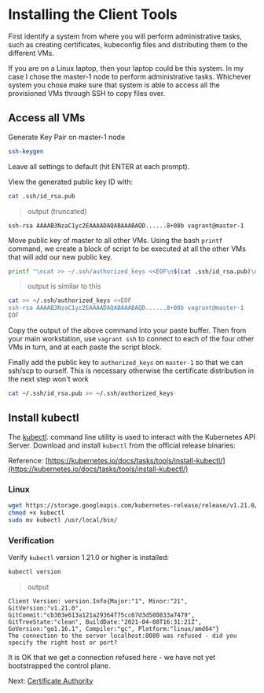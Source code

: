 # Installing the Client Tools

First identify a system from where you will perform administrative tasks, such as creating certificates, kubeconfig files and distributing them to the different VMs.

If you are on a Linux laptop, then your laptop could be this system. In my case I chose the master-1 node to perform administrative tasks. Whichever system you chose make sure that system is able to access all the provisioned VMs through SSH to copy files over.

## Access all VMs

Generate Key Pair on master-1 node

```bash
ssh-keygen
```

Leave all settings to default (hit ENTER at each prompt).

View the generated public key ID with:

```bash
cat .ssh/id_rsa.pub
```

> output (truncated)
```
ssh-rsa AAAAB3NzaC1yc2EAAAADAQABAAABAQD......8+08b vagrant@master-1
```

Move public key of master to all other VMs. Using the bash `printf` command, we create a block of script to be executed at all the other VMs that will add our new public key.

```bash
printf "\ncat >> ~/.ssh/authorized_keys <<EOF\n$(cat .ssh/id_rsa.pub)\nEOF\n\n"
```

> output is similar to this

```bash
cat >> ~/.ssh/authorized_keys <<EOF
ssh-rsa AAAAB3NzaC1yc2EAAAADAQABAAABAQD......8+08b vagrant@master-1
EOF
```

Copy the output of the above command into your paste buffer.
Then from your main workstation, use `vagrant ssh` to connect to each of the four other VMs in turn, and at each paste the script block.

Finally add the public key to `authorized_keys` on `master-1` so that we can ssh/scp to ourself. This is necessary otherwise the certificate distribution in the next step won't work

```bash
cat ~/.ssh/id_rsa.pub >> ~/.ssh/authorized_keys
```

## Install kubectl

The [kubectl](https://kubernetes.io/docs/tasks/tools/install-kubectl). command line utility is used to interact with the Kubernetes API Server. Download and install `kubectl` from the official release binaries:

Reference: [https://kubernetes.io/docs/tasks/tools/install-kubectl/](https://kubernetes.io/docs/tasks/tools/install-kubectl/)

### Linux

```bash
wget https://storage.googleapis.com/kubernetes-release/release/v1.21.0/bin/linux/amd64/kubectl
chmod +x kubectl
sudo mv kubectl /usr/local/bin/
```

### Verification

Verify `kubectl` version 1.21.0 or higher is installed:

```bash
kubectl version
```

> output

```
Client Version: version.Info{Major:"1", Minor:"21", GitVersion:"v1.21.0", GitCommit:"cb303e613a121a29364f75cc67d3d580833a7479", GitTreeState:"clean", BuildDate:"2021-04-08T16:31:21Z", GoVersion:"go1.16.1", Compiler:"gc", Platform:"linux/amd64"}
The connection to the server localhost:8080 was refused - did you specify the right host or port?
```

It is OK that we get a connection refused here - we have not yet bootstrapped the control plane.

Next: [Certificate Authority](04-certificate-authority.md)
